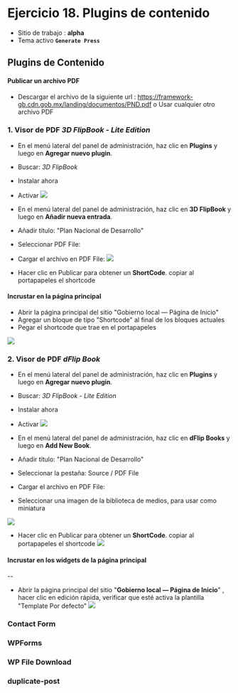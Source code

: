 # Ejercicio 18.  Plugins de contenido

- Sitio de trabajo : **alpha**
- Tema activo **`Generate Press`**

## Plugins de Contenido

#### Publicar un archivo PDF
- Descargar el archivo de la siguiente url : https://framework-gb.cdn.gob.mx/landing/documentos/PND.pdf o Usar cualquier otro archivo PDF


### 1. Visor de PDF  _3D FlipBook - Lite Edition_
- En el menú lateral del panel de administración, haz clic en **Plugins** y luego en **Agregar nuevo plugin**.
- Buscar: _3D FlipBook_
- Instalar ahora
- Activar
![](https://i.imgur.com/UwOgJ6u.png)

- En el menú lateral del panel de administración, haz clic en **3D FlipBook** y luego en **Añadir nueva entrada**.
- Añadir título: "Plan Nacional de Desarrollo"
- Seleccionar PDF File: 
- Cargar el archivo en PDF File: 
![](https://i.imgur.com/4q5o0Gv.png)
- Hacer clic en Publicar para obtener un **ShortCode**. copiar al portapapeles el shortcode

#### Incrustar en la página principal
- Abrir la página principal del sitio "Gobierno local — Página de Inicio"
- Agregar un bloque de tipo "Shortcode" al final de los bloques actuales
- Pegar el shortcode que trae en el portapapeles

![](https://i.imgur.com/XP6bvUV.png)










### 2. Visor de PDF  _dFlip Book_

- En el menú lateral del panel de administración, haz clic en **Plugins** y luego en **Agregar nuevo plugin**.
- Buscar: _3D FlipBook - Lite Edition_
- Instalar ahora
- Activar
![](https://i.imgur.com/FOEUz4u.png)

- En el menú lateral del panel de administración, haz clic en **dFlip Books** y luego en **Add New Book**.
- Añadir título: "Plan Nacional de Desarrollo"
- Seleccionar la pestaña: Source / PDF File 
- Cargar el archivo en PDF File: 
- Seleccionar una imagen de la biblioteca de medios, para usar como miniatura

![](https://i.imgur.com/uQw4VLv.png)
- Hacer clic en Publicar para obtener un **ShortCode**. copiar al portapapeles el shortcode
![](https://i.imgur.com/wVEQBnN.png)

#### Incrustar en los widgets de la página principal
-- 


- Abrir la página principal del sitio "**Gobierno local — Página de Inicio**" , hacer clic en edición rápida, verificar que esté activa la plantilla "Template Por defecto"
![](https://i.imgur.com/YAevrax.png)










### Contact Form 



### **WPForms**

### **WP File Download**
### duplicate-post














<!--stackedit_data:
eyJoaXN0b3J5IjpbMTIzMjAzMjk3OSwyNjY5MTg5MDEsLTc0ND
MxMDY3OSwtOTgzMTk3NTA1LC01MTU4OTE4Nl19
-->